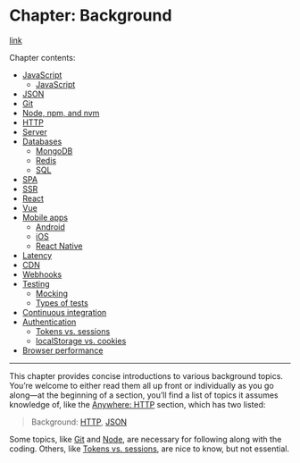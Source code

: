 # Chapter: Background

[link](../understanding-graphql/introduction.md)

Chapter contents:

* [JavaScript](javascript.md)
  * [JavaScript](javascript.md#classes)
* [JSON](json.md)
* [Git](git.md)
* [Node, npm, and nvm](node-npm-and-nvm.md)
* [HTTP](http.md)
* [Server](server.md)
* [Databases](databases.md)
  * [MongoDB](databases.md#mongodb)
  * [Redis](databases.md#redis)
  * [SQL](databases.md#sql)
* [SPA](spa.md)
* [SSR](ssr.md)
* [React](react.md)
* [Vue](vue.md)
* [Mobile apps](mobile-apps.md)
  * [Android](mobile-apps.md#android)
  * [iOS](mobile-apps.md#ios)
  * [React Native](mobile-apps.md#react-native)
* [Latency](latency.md)
* [CDN](cdn.md)
* [Webhooks](webhooks.md)
* [Testing](testing.md)
  * [Mocking](testing.md#mocking)
  * [Types of tests](testing.md#types-of-tests)
* [Continuous integration](continuous-integration.md)
* [Authentication](authentication.md)
  * [Tokens vs. sessions](authentication.md#tokens-vs-sessions)
  * [localStorage vs. cookies](authentication.md#localstorage-vs-cookies)
* [Browser performance](browser-performance.md)

---

This chapter provides concise introductions to various background topics. You’re welcome to either read them all up front or individually as you go along—at the beginning of a section, you’ll find a list of topics it assumes knowledge of, like the [Anywhere: HTTP](../client/#anywhere-http) section, which has two listed:

> Background: [HTTP](http.md), [JSON](json.md)

Some topics, like [Git](git.md) and [Node](node.md), are necessary for following along with the coding. Others, like [Tokens vs. sessions](authentication.md#tokens-vs-sessions), are nice to know, but not essential.